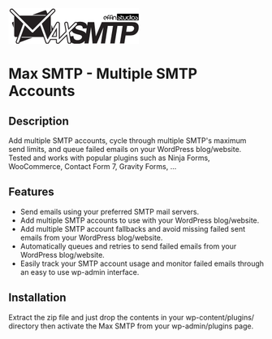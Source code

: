![Max SMTP - Multiple SMTP Accounts](https://raw.githubusercontent.com/effinstudios/Max-SMTP-WordPress-Plugin/main/assets/images/logo.png)

# Max SMTP - Multiple SMTP Accounts

## Description
Add multiple SMTP accounts, cycle through multiple SMTP's maximum send limits, and queue failed emails on your WordPress blog/website.
Tested and works with popular plugins such as Ninja Forms, WooCommerce, Contact Form 7, Gravity Forms, ...

## Features
* Send emails using your preferred SMTP mail servers.
* Add multiple SMTP accounts to use with your WordPress blog/website.
* Add multiple SMTP account fallbacks and avoid missing failed sent emails from your WordPress blog/website.
* Automatically queues and retries to send failed emails from your WordPress blog/website.
* Easily track your SMTP account usage and monitor failed emails through an easy to use wp-admin interface.

## Installation
Extract the zip file and just drop the contents in your wp-content/plugins/ directory then activate the Max SMTP from your wp-admin/plugins page.
